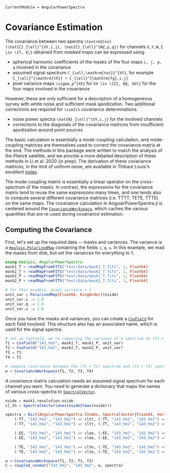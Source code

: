 ```@meta
CurrentModule = AngularPowerSpectra
```

# Covariance Estimation

The covariance between two spectra ``\textrm{Cov}(\hat{C}_{\ell}^{XY,i,j}, \hat{C}_{\ell}^{WZ,p,q})`` for channels ``X,Y,W,Z \in \{T, E\}`` obtained from masked maps can be expressed using
* spherical harmonic coefficients of the masks of the four maps ``i, j, p, q`` involved in the covariance
* assumed signal spectrum ``C_{\ell,\mathrm{tot}}^{XY}``, for example ``C_{\ell}^{\mathrm{th}} + C_{\ell}^{\mathrm{fg},i,j}``
* pixel variance maps ``\sigma_p^{XX}`` for ``XX \in \{II, QQ, UU\}`` for the four maps involved in the covariance

However, these are only sufficient for a description of a homogeneous survey with white noise and sufficient mask apodization. Two additional corrections are required for ``\sim1\%`` covariance determinations.
* noise power spectra ``\hat{N}_{\ell}^{XY,i,j}`` for the involved channels
* corrections to the diagonals of the covariance matrices from insufficient apodization around point sources

The basic calculation is essentially a mode-coupling calculation, and mode-coupling matrices are themselves used to correct the covariance matrix at the end. The methods in this package were written to match the analysis of the *Planck* satellite, and we provide a more detailed description of these methods in Li et al. 2020 (in prep). The derivation of these covariance matrices, in the limit of uniform noise, are available in Thibaut Louis's excellent [notes](https://pspy.readthedocs.io/en/latest/scientific_doc.pdf).

The mode-coupling matrix is essentially a linear operator on the cross-spectrum of the masks. In contrast, the expressions for the covariance matrix tend to reuse the same expressions many times, and one tends also to compute several different covariance matrices (i.e. TTTT, TETE, TTTE) on the same maps. The covariance calculation in AngularPowerSpectra.jl is centered around the [`CovarianceWorkspace`](@ref), which caches the various quantities that are re-used during covariance estimation.

## Computing the Covariance

First, let's set up the required data -- masks and variances. The variance is a [`Healpix.PolarizedMap`](https://ziotom78.github.io/Healpix.jl/dev/mapfunc/#Healpix.PolarizedMap) containing the fields `i`, `q`, `u`. In this example, we read the masks from disk, but set the variances for everything to 1.
```julia
using Healpix, AngularPowerSpectra
mask1_T = readMapFromFITS("test/data/mask1_T.fits", 1, Float64)
mask2_T = readMapFromFITS("test/data/mask2_T.fits", 1, Float64)
mask1_P = readMapFromFITS("test/data/mask1_T.fits", 1, Float64)
mask2_P = readMapFromFITS("test/data/mask2_T.fits", 1, Float64)

# for this example, pixel variance = 1
unit_var = PolarizedMap{Float64, RingOrder}(nside)
unit_var.i .= 1.0
unit_var.q .= 1.0
unit_var.u .= 1.0
```
Once you have the masks and variances, you can create a [`CovField`](@ref) for each field involved. This
structure also has an associated name, which is used for the signal spectra.
```julia
# set up CovField, we're computing the variance of a spectrum on (f1 × f2)
f1 = CovField("143_hm1", mask1_T, mask1_P, unit_var)
f2 = CovField("143_hm2", mask2_T, mask2_P, unit_var)
f3 = f1
f4 = f2

# compute covariance between the (f1 × f2) spectrum and (f3 × f4) spectrum  
w = CovarianceWorkspace(f1, f2, f3, f4)
```
A covariance matrix calculation needs an assumed signal spectrum for each channel you want. 
You need to generate a dictionary that maps the names of various cross-spectra to [`SpectralVector`](@ref).
```julia
nside = mask1.resolution.nside
cl_th = SpectralVector(ones(nside2lmax(nside)))

spectra = Dict{AngularPowerSpectra.VIndex, SpectralVector{Float64, Vector{Float64}}}(
    (:TT, "143_hm1", "143_hm1") => cltt, (:TT, "143_hm1", "143_hm2") => cltt,
    (:TT, "143_hm2", "143_hm1") => cltt, (:TT, "143_hm2", "143_hm2") => cltt,

    (:EE, "143_hm1", "143_hm1") => clee, (:EE, "143_hm1", "143_hm2") => clee,
    (:EE, "143_hm2", "143_hm1") => clee, (:EE, "143_hm2", "143_hm2") => clee ,

    (:TE, "143_hm1", "143_hm1") => clte, (:TE, "143_hm1", "143_hm2") => clte,
    (:TE, "143_hm2", "143_hm1") => clte, (:TE, "143_hm2", "143_hm2") => clte)
```

```julia
w = CovarianceWorkspace(f1, f2, f1, f2)
C = coupled_covmat("143_hm1", "143_hm2", w, spectra)
```
